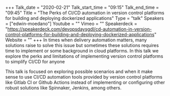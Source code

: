 +++
Talk_date = "2020-02-21"
Talk_start_time = "09:15"
Talk_end_time = "09:45"
Title = "The Perks of CI/CD automation in version control platforms for building and deploying dockerized applications"
Type = "talk"
Speakers = ["edwin-moedano"]
Youtube = ""
Vimeo = ""
Speakerdeck = "https://speakerdeck.com/devopsdaysgdl/cd-automation-in-version-control-platforms-for-building-and-deploying-dockerized-applications"
Website = ""
+++
In times when delivery automation matters, many solutions raise to solve this issue but sometimes these solutions requires time to implement or some background in cloud platforms. In this talk we explore the perks and limitations of implementing version control platforms to simplify CI/CD for anyone

This talk is focused on exploring possible scenarios and when it make sense to use CI/CD automation tools provided by version control platforms like Gitlab CI or Github Actions instead of implementing or configuring other robust solutions like Spinnaker, Jenkins, among others.
